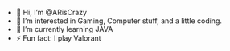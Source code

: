 - 👋 Hi, I’m @ARisCrazy
- 👀 I’m interested in Gaming, Computer stuff, and a little coding.
- 🌱 I’m currently learning JAVA
- ⚡ Fun fact: I play Valorant

<!---
ARisCrazy/ARisCrazy is a ✨ special ✨ repository because its `README.md` (this file) appears on your GitHub profile.
You can click the Preview link to take a look at your changes.
--->
